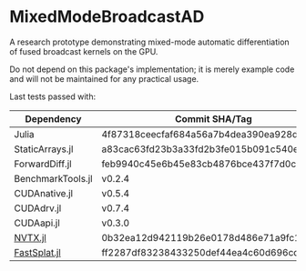 # MixedModeBroadcastAD

A research prototype demonstrating mixed-mode automatic differentiation of fused broadcast
kernels on the GPU.

Do not depend on this package's implementation; it is merely example code and will not be
maintained for any practical usage.

Last tests passed with:

| Dependency                                              | Commit SHA/Tag                           |
|---------------------------------------------------------|------------------------------------------|
| Julia                                                   | 4f87318ceecfaf684a56a7b4dea390ea928d36a3 |
| StaticArrays.jl                                         | a83cac63fd23b3a33fd2b3fe015b091c540e874e |
| ForwardDiff.jl                                          | feb9940c45e6b45e83cb4876bce437f7d0ca6955 |
| BenchmarkTools.jl                                       | v0.2.4                                   |
| CUDAnative.jl                                           | v0.5.4                                   |
| CUDAdrv.jl                                              | v0.7.4                                   |
| CUDAapi.jl                                              | v0.3.0                                   |
| [NVTX.jl](https://github.com/maleadt/NVTX.jl)           | 0b32ea12d942119b26e0178d486e71a9fc1a30fc |
| [FastSplat.jl](https://github.com/maleadt/FastSplat.jl) | ff2287df83238433250def44ea4c60d696cd17ad |
